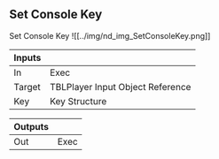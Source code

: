## Set Console Key
Set Console Key
![[../img/nd_img_SetConsoleKey.png]]

|Inputs||
|--|--|
| In | Exec |
| Target | TBLPlayer Input Object Reference |
| Key | Key Structure |

|Outputs||
|--|--|
| Out | Exec |
